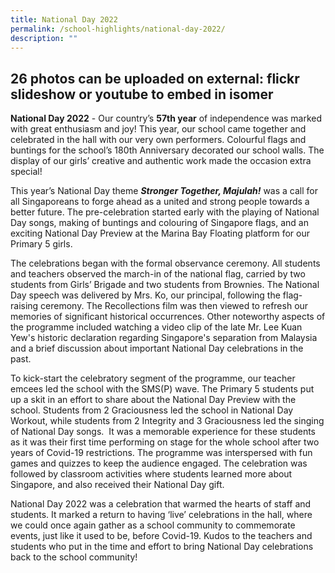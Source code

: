 ```yaml
---
title: National Day 2022
permalink: /school-highlights/national-day-2022/
description: ""
---
```

## 26 photos can be uploaded on external: flickr slideshow  or youtube to embed in isomer

**National Day 2022** \- Our country’s **57th year** of independence was marked with great enthusiasm and joy! This year, our school came together and celebrated in the hall with our very own performers. Colourful flags and buntings for the school’s 180th Anniversary decorated our school walls. The display of our girls’ creative and authentic work made the occasion extra special!

This year’s National Day theme **_Stronger Together, Majulah!_** was a call for all Singaporeans to forge ahead as a united and strong people towards a better future. The pre-celebration started early with the playing of National Day songs, making of buntings and colouring of Singapore flags, and an exciting National Day Preview at the Marina Bay Floating platform for our Primary 5 girls.

The celebrations began with the formal observance ceremony. All students and teachers observed the march-in of the national flag, carried by two students from Girls’ Brigade and two students from Brownies. The National Day speech was delivered by Mrs. Ko, our principal, following the flag-raising ceremony. The Recollections film was then viewed to refresh our memories of significant historical occurrences. Other noteworthy aspects of the programme included watching a video clip of the late Mr. Lee Kuan Yew's historic declaration regarding Singapore's separation from Malaysia and a brief discussion about important National Day celebrations in the past.

To kick-start the celebratory segment of the programme, our teacher emcees led the school with the SMS(P) wave. The Primary 5 students put up a skit in an effort to share about the National Day Preview with the school. Students from 2 Graciousness led the school in National Day Workout, while students from 2 Integrity and 3 Graciousness led the singing of National Day songs.  It was a memorable experience for these students as it was their first time performing on stage for the whole school after two years of Covid-19 restrictions. The programme was interspersed with fun games and quizzes to keep the audience engaged. The celebration was followed by classroom activities where students learned more about Singapore, and also received their National Day gift.

National Day 2022 was a celebration that warmed the hearts of staff and students. It marked a return to having ‘live’ celebrations in the hall, where we could once again gather as a school community to commemorate events, just like it used to be, before Covid-19. Kudos to the teachers and students who put in the time and effort to bring National Day celebrations back to the school community!